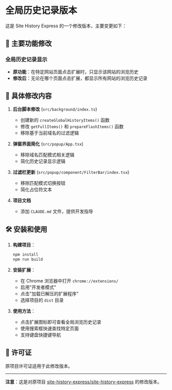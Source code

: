 # 全局历史记录版本

这是 Site History Express 的一个修改版本，主要变更如下：

## 🚀 主要功能修改

### 全局历史记录显示
- **原功能**：在特定网站页面点击扩展时，只显示该网站的浏览历史
- **修改后**：无论在哪个页面点击扩展，都显示所有网站的浏览历史记录

## 📝 具体修改内容

1. **后台脚本修改** (`src/background/index.ts`)
   - 创建新的 `createGlobalHistoryItems()` 函数
   - 修改 `getFullItems()` 和 `prepareFlashItems()` 函数
   - 移除基于当前域名的过滤逻辑

2. **弹窗界面简化** (`src/popup/App.tsx`)
   - 移除域名匹配模式相关逻辑
   - 简化历史记录显示逻辑

3. **过滤栏更新** (`src/popup/component/FilterBar/index.tsx`)
   - 移除匹配模式切换按钮
   - 简化占位符文本

4. **项目文档**
   - 添加 `CLAUDE.md` 文件，提供开发指导

## 🛠️ 安装和使用

1. **构建项目**：
   ```bash
   npm install
   npm run build
   ```

2. **安装扩展**：
   - 在 Chrome 浏览器中打开 `chrome://extensions/`
   - 启用"开发者模式"
   - 点击"加载已解压的扩展程序"
   - 选择项目的 `dist` 目录

3. **使用方法**：
   - 点击扩展图标即可查看全局浏览历史记录
   - 使用搜索框快速查找特定页面
   - 支持键盘快捷键导航

## 📄 许可证

原项目许可证适用于此修改版本。

---

**注意**：这是对原项目 [site-history-express/site-history-express](https://github.com/site-history-express/site-history-express) 的修改版本。